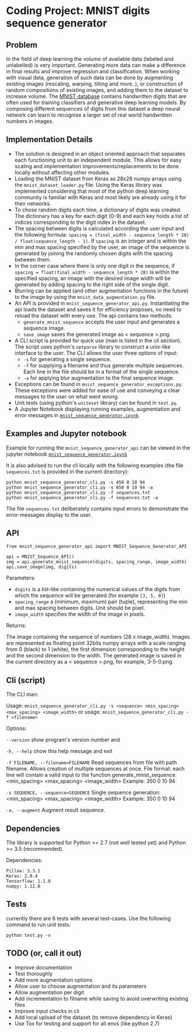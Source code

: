 # Coding Project: MNIST digits sequence generator

## Problem
In the field of deep learning the volume of available data (labeled and unlabelled) is very important. 
Generating more data can make a difference in final results and improve regression and classification.
When working with visual data, generation of such data can be done by augmenting existing images (rescaling, warping, tilting and more..), 
or construction of random compositions of existing images, and adding them to the dataset to increase volume.
The [MNIST database](http://yann.lecun.com/exdb/mnist/) contains handwritten digits that are often used for training classifiers and generative deep learning
models.
By composing different sequences of digits from this dataset a deep neural network can learn to recognise a larger set of real world handwritten numbers in images.

## Implementation Details

 - The solution is designed in an object oriented approach that separates each functioning unit to an independent module. This allows for easy scaling and implementation improvements/replacements to be done locally without affecting other modules.
 - Loading the MNIST dataset from Keras as 28x28 numpy arrays using the ```mnist_dataset_loader.py``` file. Using the Keras library was implemented considering that most of the python deep learning community is familiar with Keras and most likely are already using it for their networks.
 - To chose random digits each time, a dictionary of digits was created. The dictionary has a key for each digit (0-9) and each key holds a list of indices corresponding to the digit index in the dataset.
 - The spacing between digits is calculated according the user input and the following formula: ```spacing = (final_width - sequence_length * 28) / float(sequence_length - 1)```. If ```spacing``` is an integer and is within the min and max spacing specified by the user, an image of the sequence is generated by joining the randomly chosen digits with the spacing between them.
 - In the corner case where there is only one digit in the sequence, if ```spacing = float(final_width - sequence_length * 28)``` is within the specified spacing, an image with the desired image width will be generated by adding spacing to the right side of the single digit. 
 - Blurring can be applied (and other augmentation functions in the future) to the image by using the ```mnist_data_augmentation.py``` file.
 - An API is provided in ```mnist_sequence_generator_api.py```. Instantiating the api loads the dataset and saves it for efficiency proposes, no need to reload the dataset with every use. The api contains two methods:
    - ```generate_mnist_sequence``` accepts the user input and generates a sequence image.
    - ```save_image``` saves the generated image as < sequence >.png.
 - A CLI script is provided for quick use (man is listed in the cli section). The script uses python's ```optparse``` library to construct a unix-like interface to the user. The CLI allows the user three options of input:
    - ```-s``` for generating a single sequence.
    - ```-f``` for supplying a filename and thus generate multiple sequences. Each line in the file should be in a format of the single sequence.
    - ```-a``` for applying blur augmentation to the final sequence image. 
 - Exceptions can be found in ```mnist_sequence_generator_exceptions.py```. These exceptions were added for ease of use and conveying a clear messages to the user on what went wrong.
 - Unit tests (using python's ```uniteset``` library) can be found in ```test.py```.
 - A Jupyter Notebook displaying running examples, augmentation and error messages in [```mnist_sequence_generator.ipynb```](https://github.com/shedvarod/data-augmentation/blob/master/mnist_sequence_generator.ipynb).
 

## Examples and Jupyter notebook

Example for running the ```mnist_sequence_generator_api``` can be viewed in the jupyter notebook [```mnist_sequence_generator.ipynb```](https://github.com/shedvarod/data-augmentation/blob/master/mnist_sequence_generator.ipynb)

It is also advised to run the cli locally with the following examples (the file ```sequences.txt``` is provided in the current directory):

```
python mnist_sequence_generator_cli.py -s 450 0 10 94
python mnist_sequence_generator_cli.py -s 650 0 10 94 -a
python mnist_sequence_generator_cli.py -f sequences.txt
python mnist_sequence_generator_cli.py -f sequences.txt -a
```
The file ```sequences.txt``` deliberately contains input errors to demonstrate the error-messages display to the user. 

## API

```
from mnist_sequence_generator_api import MNIST_Sequence_Generator_API

api = MNIST_Sequence_API()
img = api.generate_mnist_sequence(digits, spacing_range, image_width)
api.save_image(img, digits)
```

Parameters:

- ```digits``` is a list-like containing the numerical values of the digits from which the sequence will be generated (for example ```[3, 5, 0]```) 
- ```spacing_range``` a (minimum, maximum) pair (tuple), representing the min and max spacing between digits. Unit should be pixel. 
- ```image_width``` specifies the width of the image in pixels.

Returns:

The image containing the sequence of numbers (28 x image_width). Images are represented
    as floating point 32bits numpy arrays with a scale ranging from 0 (black) to
    1 (white), the first dimension corresponding to the height and the second
    dimension to the width.
    The generated image is saved in the current directory as a < sequence >.png, for example, 3-5-0.png.

## Cli (script)

The CLI man: 

Usage: ```mnist_sequence_generator_cli.py -s <sequence> <min_spacing> <max_spacing> <image_width>``` or usage: ```mnist_sequence_generator_cli.py -f <filename>```

Options:

  ```--version```             show program's version number and 
  
  ```-h, --help```            show this help message and exit
  
  ```-f FILENAME, --filename=FILENAME```
                        Read sequences from file with path filename. Allows
                        creation of multiple sequences at once. File format:
                        each line will contain a valid input to the function
                        generate_mnist_sequence. <sequence> <min_spacing>
                        <max_spacing> <image_width> Example: 350 0 10 94
                        
  ```-s SEQUENCE, --sequence=SEQUENCE```
                        Single sequence generation: <sequence> <min_spacing>
                        <max_spacing> <image_width> Example: 350 0 10 94
                        
  ```-a, --augment```         Augment result sequence.




## Dependencies

The library is supported for Python >= 2.7 (not well tested yet) and Python >= 3.5 (recommended).

Dependencies:
```
Pillow: 3.3.1
Keras: 2.0.4
Tensorflow: 1.1.0
numpy: 1.12.0
```

## Tests

currently there are 6 tests with several test-cases. Use the following command to run unit tests:

```
python test.py -v
```

## TODO (or, call it out)
- Improve documentation
- Test thoroughly 
- Add more augmentation options
- Allow user to choose augmentation and its parameters
- Allow augmentation per digit
- Add incrementation to filname while saving to avoid overwriting existing files
- Improve input checks in cli
- Add local upload of the dataset (to remove dependency in Keras)
- Use Tox for testing and support for all envs (like python 2.7)
